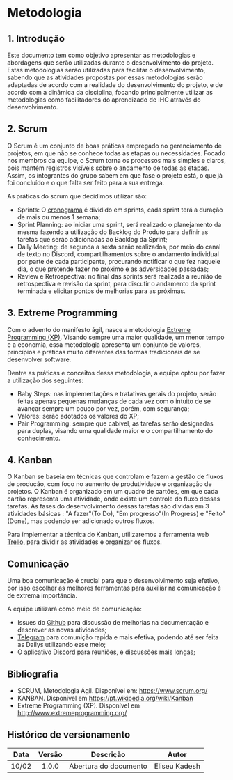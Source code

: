 # Metodologia
 
## 1. Introdução
 
Este documento tem como objetivo apresentar as metodologias e abordagens que serão utilizadas durante o desenvolvimento do projeto. Estas metodologias serão utilizadas para facilitar o desenvolvimento, sabendo que as atividades propostas por essas metodologias serão adaptadas de acordo com a realidade do desenvolvimento do projeto, e de acordo com a dinâmica da disciplina, focando principalmente utilizar as metodologias como facilitadores do aprendizado de IHC através do desenvolvimento.
 
## 2. Scrum
 
O Scrum é um conjunto de boas práticas empregado no gerenciamento de projetos, em que não se conhece todas as etapas ou necessidades. Focado nos membros da equipe, o Scrum torna os processos mais simples e claros, pois mantém registros visíveis sobre o andamento de todas as etapas. Assim, os integrantes do grupo sabem em que fase o projeto está, o que já foi concluído e o que falta ser feito para a sua entrega.
 
As práticas do scrum que decidimos utilizar são:
 
- Sprints: O [cronograma](./Cronograma.md) é dividido em sprints, cada sprint terá a duração de mais ou menos 1 semana;
- Sprint Planning: ao iniciar uma sprint, será realizado o planejamento da mesma fazendo a utilização do Backlog do Produto para definir as tarefas que serão adicionadas ao Backlog da Sprint;
- Daily Meeting: de segunda a sexta serão realizados, por meio do canal de texto no Discord, compartilhamentos sobre o andamento individual por parte de cada participante, procurando notificar o que fez naquele dia, o que pretende fazer no próximo e as adversidades passadas;
- Review e Retrospectiva: no final das sprints será realizada a reunião de retrospectiva e revisão da sprint, para discutir o andamento da sprint terminada e elicitar pontos de melhorias para as próximas.
 
## 3. Extreme Programming
 
Com o advento do manifesto ágil, nasce a metodologia [Extreme Programming (XP)](http://www.extremeprogramming.org/). Visando sempre uma maior qualidade, um menor tempo e a economia, essa metodologia apresenta um conjunto de valores, princípios e práticas muito diferentes das formas tradicionais de se desenvolver software.
 
Dentre as práticas e conceitos dessa metodologia, a equipe optou por fazer a utilização dos seguintes:
 
- Baby Steps: nas implementações e tratativas gerais do projeto, serão feitas apenas pequenas mudanças de cada vez com o intuito de se avançar sempre um pouco por vez, porém, com segurança;
- Valores: serão adotados os valores do XP;
- Pair Programming: sempre que cabível, as tarefas serão designadas para duplas, visando uma qualidade maior e o compartilhamento do conhecimento.
 
## 4. Kanban
 
O Kanban se baseia em técnicas que controlam e fazem a gestão de fluxos de produção, com foco no aumento de produtividade e organização de projetos. O Kanban é organizado em um quadro de cartões, em que cada cartão representa uma atividade, onde existe um controle do fluxo dessas tarefas. As fases do desenvolvimento dessas tarefas são dividas em 3 atividades básicas : "A fazer"(To Do), "Em progresso"(In Progress) e "Feito"(Done), mas podendo ser adicionado outros fluxos.
 
Para implementar a técnica do Kanban, utilizaremos a ferramenta web [Trello](https://trello.com), para dividir as atividades e organizar os fluxos.
 
## Comunicação
 
Uma boa comunicação é crucial para que o desenvolvimento seja efetivo, por isso escolher as melhores ferramentas para auxiliar na comunicação é de extrema importância.
 
A equipe utilizará como meio de comunicação:
 
- Issues do [Github](https://github.com/) para discussão de melhorias na documentação e descrever as novas atividades;
- [Telegram](https://telegram.org/) para comunição rapida e mais efetiva, podendo até ser feita as Dailys utilizando esse meio;
- O aplicativo [Discord](https://discord.com/) para reuniões, e discussões mais longas;
 
## Bibliografia
 
- SCRUM, Metodologia Ágil. Disponível em: https://www.scrum.org/
- KANBAN. Disponível em https://pt.wikipedia.org/wiki/Kanban
- Extreme Programming (XP). Disponível em http://www.extremeprogramming.org/
 
## Histórico de versionamento
 
| Data  | Versão | Descrição | Autor |
| :--:  | :----: | :-------: | :---: |
| 10/02 | 1.0.0  | Abertura do documento | Eliseu Kadesh |
